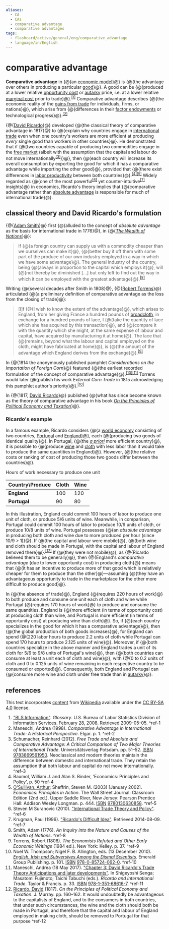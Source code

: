 ```yaml
---
aliases:
  - CA
  - CAs
  - comparative advantage
  - comparative advantages
tags:
  - flashcard/active/general/eng/comparative_advantage
  - language/in/English
---
```


# comparative advantage

__Comparative advantage__ in {@{an [economic model](economic%20model.md)}@} is {@{the advantage over others in producing a particular [good](goods.md)}@}. A good can be {@{produced at a lower relative [opportunity cost](opportunity%20cost.md) or [autarky](autarky.md) price, i.e. at a lower relative [marginal cost](marginal%20cost.md) prior to trade}@}.<sup>[\[1\]](#^ref-1)</sup> Comparative advantage describes {@{the economic reality of the [gains from trade](gains%20from%20trade.md) for individuals, firms, or nations}@}, which arise from {@{differences in their [factor endowments](factor%20endowment.md) or technological progress}@}.<sup>[\[2\]](#^ref-2)</sup> <!--SR:!2025-10-22,301,330!2025-09-15,272,330!2025-07-24,229,330!2025-09-30,283,330!2025-09-09,266,330-->

{@{[David Ricardo](David%20Ricardo.md)}@} developed {@{the classical theory of comparative advantage in 1817}@} to {@{explain why countries engage in [international trade](international%20trade.md) even when one country's workers are more efficient at producing _every_ single good than workers in other countries}@}. He demonstrated that if {@{two countries capable of producing two commodities engage in the [free market](free%20market.md) (albeit with the assumption that the capital and labour do not move internationally<sup>[\[3\]](#^ref-3)</sup>)}@}, then {@{each country will increase its overall consumption by exporting the good for which it has a comparative advantage while importing the other good}@}, provided that {@{there exist differences in [labor productivity](workforce%20productivity.md) between both countries}@}.<sup>[\[4\]](#^ref-4)</sup><sup>[\[5\]](#^ref-5)</sup> Widely regarded as {@{one of the most powerful<sup>[\[6\]](#^ref-6)</sup> yet counter-intuitive<sup>[\[7\]](#^ref-7)</sup> insights}@} in economics, Ricardo's theory implies that {@{comparative advantage rather than [absolute advantage](absolute%20advantage.md) is responsible for much of international trade}@}. <!--SR:!2025-08-18,250,330!2025-07-09,181,270!2025-07-16,207,310!2025-01-28,82,270!2025-02-11,99,290!2025-07-13,204,310!2025-06-23,188,310!2025-10-22,301,330-->

## classical theory and David Ricardo's formulation

{@{[Adam Smith](Adam%20Smith.md)}@} first {@{alluded to the concept of _absolute advantage_ as the basis for international trade in 1776}@}, in {@{_[The Wealth of Nations](The%20Wealth%20of%20Nations.md)_}@}: <!--SR:!2025-10-01,284,330!2025-02-02,75,250!2025-04-25,158,310-->

> If {@{a foreign country can supply us with a commodity cheaper than we ourselves can make it}@}, {@{better buy it off them with some part of the produce of our own industry employed in a way in which we have some advantage}@}. The general industry of the country, being {@{always in proportion to the capital which employs it}@}, will {@{not thereby be diminished [...] but only left to find out the way in which it can be employed with the greatest advantage}@}.<sup>[\[8\]](#^ref-8)</sup> <!--SR:!2025-02-24,109,290!2025-05-10,154,290!2025-08-15,247,330!2025-07-14,205,310-->

Writing {@{several decades after Smith in 1808}@}, {@{[Robert Torrens](Robert%20Torrens%20(economist).md)}@} articulated {@{a preliminary definition of comparative advantage as the loss from the closing of trade}@}: <!--SR:!2025-04-29,146,290!2025-07-10,215,310!2025-04-04,131,290-->

> [I]f {@{I wish to know the extent of the advantage}@}, which arises to England, from her giving France a hundred pounds of [broadcloth](broadcloth.md), in exchange for a hundred pounds of lace, I {@{take the quantity of lace which she has acquired by this transaction}@}, and {@{compare it with the quantity which she might, at the same expense of labour and capital, have acquired by manufacturing it at home}@}. The lace that {@{remains, beyond what the labour and capital employed on the cloth, might have fabricated at home}@}, is {@{the amount of the advantage which England derives from the exchange}@}.<sup>[\[9\]](#^ref-9)</sup> <!--SR:!2025-08-14,246,330!2025-08-19,251,330!2025-11-16,309,310!2025-07-09,214,310!2025-08-19,251,330-->

In {@{1814 the anonymously published pamphlet _Considerations on the Importation of Foreign Corn_}@} featured {@{the earliest recorded formulation of the concept of comparative advantage}@}.<sup>[\[10\]](#^ref-10)</sup><sup>[\[11\]](#^ref-11)</sup> Torrens would later {@{publish his work _External Corn Trade_ in 1815 acknowledging this pamphlet author's priority}@}.<sup>[\[10\]](#^ref-10)</sup> <!--SR:!2025-03-07,110,290!2025-06-24,189,310!2025-07-22,227,330-->

In {@{1817, [David Ricardo](David%20Ricardo.md)}@} published {@{what has since become known as the theory of comparative advantage in his book _[On the Principles of Political Economy and Taxation](On%20the%20Principles%20of%20Political%20Economy%20and%20Taxation.md)_}@}. <!--SR:!2025-01-31,84,270!2025-09-12,269,330-->

### Ricardo's example

In a famous example, Ricardo considers {@{a [world economy](world%20economy.md) consisting of two countries, [Portugal](portugal.md) and [England](england.md)}@}, each {@{producing two goods of identical quality}@}. In Portugal, {@{the _[a priori](a%20priori%20and%20a%20posteriori.md)_ more efficient country}@}, it is possible to {@{produce [wine](wine.md) and [cloth](textile.md#cloth) with less labor than it would take to produce the same quantities in England}@}. However, {@{the relative costs or ranking of cost of producing those two goods differ between the countries}@}. <!--SR:!2025-07-23,228,330!2025-08-14,246,330!2025-07-25,230,330!2025-07-31,218,310!2025-04-28,145,290-->

Hours of work necessary to produce one unit

| __Country\Produce__ | __Cloth__ | __Wine__ |
| ------------------- | --------- | -------- |
| __England__         | 100       | 120      |
| __Portugal__        | 90        | 80       |

In this illustration, England could commit 100 hours of labor to produce one unit of cloth, or produce ⁠5/6⁠ units of wine. Meanwhile, in comparison, Portugal could commit 100 hours of labor to produce ⁠10/9⁠ units of cloth, or produce ⁠10/8⁠ units of wine. Portugal possesses {@{an _absolute advantage_ in producing both cloth and wine due to more produced per hour (since ⁠10/9⁠ > 1)}@}. If {@{the capital and labour were mobile}@}, {@{both wine and cloth should be made in Portugal, with the capital and labour of England removed there}@}.<sup>[\[12\]](#^ref-12)</sup> If {@{they were not mobile}@}, as {@{Ricardo believed them to be generally}@}, then {@{England's _comparative advantage_ (due to lower opportunity cost) in producing cloth}@} means that {@{it has an incentive to produce more of that good which is relatively cheaper for them to produce than the other}@}—assuming {@{they have an advantageous opportunity to trade in the marketplace for the other more difficult to produce good}@}. <!--SR:!2025-09-14,271,330!2025-07-30,217,310!2025-07-21,226,330!2025-10-21,300,330!2025-07-15,206,310!2025-07-25,230,330!2025-06-30,195,310!2025-06-25,190,310-->

In {@{the absence of trade}@}, England {@{requires 220 hours of work}@} to both produce and consume one unit each of cloth and wine while Portugal {@{requires 170 hours of work}@} to produce and consume the same quantities. England is {@{more efficient (in terms of opportunity cost) at producing cloth than wine, and Portugal is more efficient (in terms of opportunity cost) at producing wine than cloth}@}. So, if {@{each country specializes in the good for which it has a comparative advantage}@}, then {@{the global production of both goods increases}@}, for England can spend {@{220 labor hours to produce 2.2 units of cloth while Portugal can spend 170 hours to produce 2.125 units of wine}@}. Moreover, if {@{both countries specialize in the above manner and England trades a unit of its cloth for ⁠5/6⁠ to ⁠9/8⁠ units of Portugal's wine}@}, then {@{both countries can consume at least a unit each of cloth and wine}@}, with {@{0 to 0.2 units of cloth and 0 to 0.125 units of wine remaining in each respective country to be consumed or exported}@}. Consequently, both England and Portugal can {@{consume more wine and cloth under free trade than in [autarky](autarky.md)}@}. <!--SR:!2025-09-13,270,330!2025-09-29,282,330!2025-02-25,109,290!2025-10-21,300,330!2025-08-16,248,330!2025-08-17,249,330!2025-02-13,92,270!2025-05-27,168,310!2025-02-03,94,290!2025-10-23,302,330!2025-09-08,265,330-->

## references

This text incorporates [content](https://en.wikipedia.org/wiki/comparative_advantage) from [Wikipedia](Wikipedia.md) available under the [CC BY-SA 4.0](https://creativecommons.org/licenses/by-sa/4.0/) license.

1. ["BLS Information"](http://www.bls.gov/bls/glossary.htm). _Glossary_. U.S. Bureau of Labor Statistics Division of Information Services. February 28, 2008. Retrieved 2009-05-05. <a id="^ref-1"></a>^ref-1
2. Maneschi, Andrea (1998). _Comparative Advantage in International Trade: A Historical Perspective_. Elgar. p. 1. <a id="^ref-2"></a>^ref-2
3. Schumacher, Reinhard (2012). _Free Trade and Absolute and Comparative Advantage: A Critical Comparison of Two Major Theories of International Trade_. Universitätsverlag Potsdam. pp. 51–52. [ISBN](ISBN.md) [9783869561950](https://en.wikipedia.org/wiki/Special:BookSources/9783869561950). Neoclassical and modern theories maintain the difference between domestic and international trade. They retain the assumption that both labour and capital do not move internationally. <a id="^ref-3"></a>^ref-3
4. Baumol, William J. and Alan S. Binder, 'Economics: Principles and Policy', p. 50 <a id="^ref-4"></a>^ref-4
5. [O'Sullivan, Arthur](Arthur%20O'Sullivan%20(economist).md); Sheffrin, Steven M. (2003) [January 2002]. _Economics: Principles in Action_. The Wall Street Journal: Classroom Edition (2nd ed.). Upper Saddle River, New Jersey: Pearson Prentice Hall: Addison Wesley Longman. p. 444. [ISBN](ISBN.md) [9780130630858](https://en.wikipedia.org/wiki/Special:BookSources/9780130630858). <a id="^ref-5"></a>^ref-5
6. Steven M Suranovic (2010). ["International Trade Theory and Policy"](http://internationalecon.com/Trade/Tch40/T40-0.php). <a id="^ref-6"></a>^ref-6
7. Krugman, Paul (1996). ["Ricardo's Difficult Idea"](http://web.mit.edu/krugman/www/ricardo.htm). Retrieved 2014-08-09. <a id="^ref-7"></a>^ref-7
8. Smith, Adam (1776). _An Inquiry into the Nature and Causes of the Wealth of Nations_. <a id="^ref-8"></a>^ref-8
9. Torrens, Robert (1808). _The Economists Refuted and Other Early Economic Writings_ (1984 ed.). New York: Kelley. p. 37. <a id="^ref-9"></a>^ref-9
10. Noel W. Thompson; Nigel F. B. Allington, eds. (13 December 2010). [_English, Irish and Subversives Among the Dismal Scientists_](https://books.google.com/books?id=6YPu0n04GfIC&pg=PA101). Emerald Group Publishing. p. 101. [ISBN](ISBN.md) [978-0-85724-062-0](https://en.wikipedia.org/wiki/Special:BookSources/978-0-85724-062-0). <a id="^ref-10"></a>^ref-10
11. Maneschi, Andrea (18 May 2017). ["Chapter 3: David Ricardo's Trade Theory Anticipations and later developments"](https://books.google.com/books?id=jTslDwAAQBAJ&pg=PA33). In Shigeyoshi Senga; Masatomi Fujimoto; Taichi Tabuchi (eds.). _Ricardo and International Trade_. Taylor & Francis. p. 33. [ISBN](ISBN.md) [978-1-351-68616-7](https://en.wikipedia.org/wiki/Special:BookSources/978-1-351-68616-7). <a id="^ref-11"></a>^ref-11
12. [Ricardo, David](David%20Ricardo.md) (1817). _On the Principles of Political Economy and Taxation_. J. Murray. pp. 160–162. It would undoubtedly be advantageous to the capitalists of England, and to the consumers in both countries, that under such circumstances, the wine and the cloth should both be made in Portugal, and therefore that the capital and labour of England employed in making cloth, should be removed to Portugal for that purpose <a id="^ref-12"></a>^ref-12
